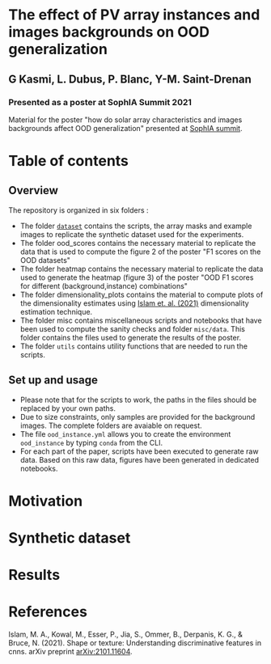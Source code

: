 # The effect of PV array instances and images backgrounds on OOD generalization
## G Kasmi, L. Dubus, P. Blanc, Y-M. Saint-Drenan
### Presented as a poster at SophIA Summit 2021

Material for the poster "how do solar array characteristics and images backgrounds affect OOD generalization" presented at [SophIA summit](https://univ-cotedazur.eu/events/sophia-summit).

# Table of contents

## Overview

The repository is organized in six folders :

- The folder [`dataset`](https://github.com/gabrielkasmi/ood_instances_sophia/tree/main/dataset) contains the scripts, the array masks and example images to replicate the synthetic dataset used for the experiments.
- The folder ood_scores contains the necessary material to replicate the data that is used to compute the figure 2 of the poster "F1 scores on the OOD datasets"
- The folder heatmap contains the necessary material to replicate the data used to generate the heatmap (figure 3) of the poster "OOD F1 scores for different (background,instance) combinations"
- The folder dimensionality_plots contains the material to compute plots of the dimensionality estimates using [Islam et. al. (2021)](https://arxiv.org/abs/2101.11604) dimensionality estimation technique.
- The folder misc contains miscellaneous scripts and notebooks that have been used to compute the sanity checks and folder `misc/data`. This folder contains the files used to generate the results of the poster.
- The folder `utils` contains utility functions that are needed to run the scripts.

## Set up and usage

- Please note that for the scripts to work, the paths in the files should be replaced by your own paths. 
- Due to size constraints, only samples are provided for the background images. The complete folders are avaiable on request. 
- The file `ood_instance.yml` allows you to create the environment `ood_instance` by typing `conda` from the CLI. 
- For each part of the paper, scripts have been executed to generate raw data. Based on this raw data, figures have been generated in dedicated notebooks. 


# Motivation

# Synthetic dataset 

# Results

# References 

Islam, M. A., Kowal, M., Esser, P., Jia, S., Ommer, B., Derpanis, K. G., & Bruce, N. (2021). Shape or texture: Understanding discriminative features in cnns. arXiv preprint [arXiv:2101.11604](https://arxiv.org/abs/2101.11604).
